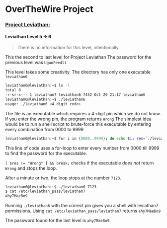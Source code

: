 # OverTheWire Project

### [Project Leviathan:](http://overthewire.org/wargames/leviathan/)

#### Leviathan Level 5 -> 6
> There is no information for this level, intentionally.

This the second to last level for Project Leviathan
The password for the previous level was `UgaoFee4li`

This level takes some creativity.
The directory has only one executable `leviathan6`

```bash
leviathan6@leviathan:~$ ls -l
total 8
-r-sr-x--- 1 leviathan7 leviathan6 7452 Oct 29 21:17 leviathan6
leviathan6@leviathan:~$ ./leviathan6
usage: ./leviathan6 <4 digit code>
```
The file is an executable which requires a 4-digit pin which we do not know.
If you enter the wrong pin, the program returns `Wrong`
The simplest idea would be to run a shell script to brute-force this executable by entering every combination from 0000 to 9999

```bash
leviathan6@leviathan:~$ for i in {0000..9999}; do echo $i; res=`./leviathan6 $i`; echo $res; [ $res != "Wrong" ] && break; done
```

This line of code uses a for-loop to enter every number from 0000 till 9999 to find the password for the executable.

`[ $res != "Wrong" ] && break;` checks if the executable *does not* return `Wrong` and stops the loop.

After a minute or two, the loop stops at the number `7123`.

```bash
leviathan6@leviathan:~$ ./leviathan6 7123
$ cat /etc/leviathan_pass/leviathan7
ahy7MaeBo9
```

Running `./leviathan6` with the correct pin gives you a shell with leviathan7 permissions.
Using `cat /etc/leviathan_pass/leviathan7` returns `ahy7MaeBo9`

The password found for the last level is `ahy7MaeBo9`.
